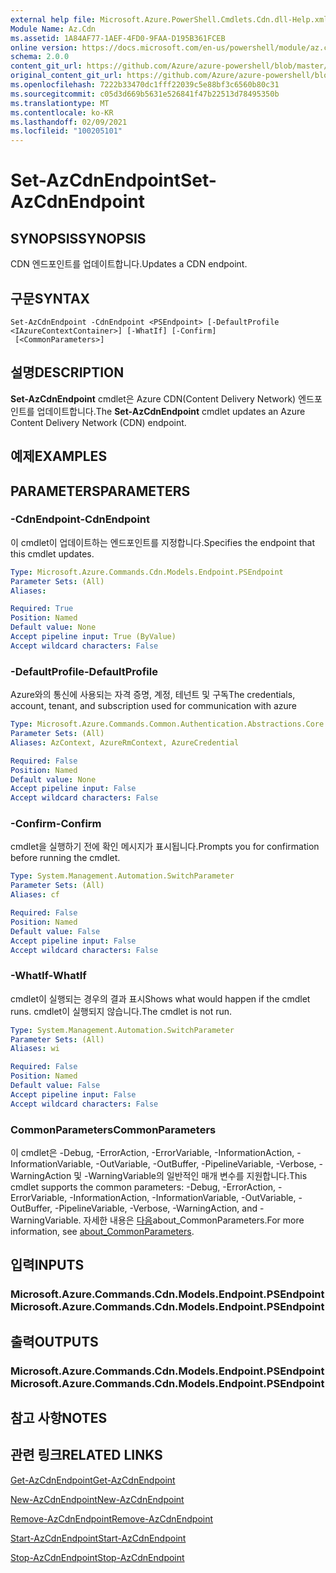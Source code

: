 ```yaml
---
external help file: Microsoft.Azure.PowerShell.Cmdlets.Cdn.dll-Help.xml
Module Name: Az.Cdn
ms.assetid: 1A84AF77-1AEF-4FD0-9FAA-D195B361FCEB
online version: https://docs.microsoft.com/en-us/powershell/module/az.cdn/set-azcdnendpoint
schema: 2.0.0
content_git_url: https://github.com/Azure/azure-powershell/blob/master/src/Cdn/Cdn/help/Set-AzCdnEndpoint.md
original_content_git_url: https://github.com/Azure/azure-powershell/blob/master/src/Cdn/Cdn/help/Set-AzCdnEndpoint.md
ms.openlocfilehash: 7222b33470dc1fff22039c5e88bf3c6560b80c31
ms.sourcegitcommit: c05d3d669b5631e526841f47b22513d78495350b
ms.translationtype: MT
ms.contentlocale: ko-KR
ms.lasthandoff: 02/09/2021
ms.locfileid: "100205101"
---
```

# <span data-ttu-id="2f388-101">Set-AzCdnEndpoint</span><span class="sxs-lookup"><span data-stu-id="2f388-101">Set-AzCdnEndpoint</span></span>

## <span data-ttu-id="2f388-102">SYNOPSIS</span><span class="sxs-lookup"><span data-stu-id="2f388-102">SYNOPSIS</span></span>
<span data-ttu-id="2f388-103">CDN 엔드포인트를 업데이트합니다.</span><span class="sxs-lookup"><span data-stu-id="2f388-103">Updates a CDN endpoint.</span></span>

## <span data-ttu-id="2f388-104">구문</span><span class="sxs-lookup"><span data-stu-id="2f388-104">SYNTAX</span></span>

```
Set-AzCdnEndpoint -CdnEndpoint <PSEndpoint> [-DefaultProfile <IAzureContextContainer>] [-WhatIf] [-Confirm]
 [<CommonParameters>]
```

## <span data-ttu-id="2f388-105">설명</span><span class="sxs-lookup"><span data-stu-id="2f388-105">DESCRIPTION</span></span>
<span data-ttu-id="2f388-106">**Set-AzCdnEndpoint** cmdlet은 Azure CDN(Content Delivery Network) 엔드포인트를 업데이트합니다.</span><span class="sxs-lookup"><span data-stu-id="2f388-106">The **Set-AzCdnEndpoint** cmdlet updates an Azure Content Delivery Network (CDN) endpoint.</span></span>

## <span data-ttu-id="2f388-107">예제</span><span class="sxs-lookup"><span data-stu-id="2f388-107">EXAMPLES</span></span>

## <span data-ttu-id="2f388-108">PARAMETERS</span><span class="sxs-lookup"><span data-stu-id="2f388-108">PARAMETERS</span></span>

### <span data-ttu-id="2f388-109">-CdnEndpoint</span><span class="sxs-lookup"><span data-stu-id="2f388-109">-CdnEndpoint</span></span>
<span data-ttu-id="2f388-110">이 cmdlet이 업데이트하는 엔드포인트를 지정합니다.</span><span class="sxs-lookup"><span data-stu-id="2f388-110">Specifies the endpoint that this cmdlet updates.</span></span>

```yaml
Type: Microsoft.Azure.Commands.Cdn.Models.Endpoint.PSEndpoint
Parameter Sets: (All)
Aliases:

Required: True
Position: Named
Default value: None
Accept pipeline input: True (ByValue)
Accept wildcard characters: False
```

### <span data-ttu-id="2f388-111">-DefaultProfile</span><span class="sxs-lookup"><span data-stu-id="2f388-111">-DefaultProfile</span></span>
<span data-ttu-id="2f388-112">Azure와의 통신에 사용되는 자격 증명, 계정, 테넌트 및 구독</span><span class="sxs-lookup"><span data-stu-id="2f388-112">The credentials, account, tenant, and subscription used for communication with azure</span></span>

```yaml
Type: Microsoft.Azure.Commands.Common.Authentication.Abstractions.Core.IAzureContextContainer
Parameter Sets: (All)
Aliases: AzContext, AzureRmContext, AzureCredential

Required: False
Position: Named
Default value: None
Accept pipeline input: False
Accept wildcard characters: False
```

### <span data-ttu-id="2f388-113">-Confirm</span><span class="sxs-lookup"><span data-stu-id="2f388-113">-Confirm</span></span>
<span data-ttu-id="2f388-114">cmdlet을 실행하기 전에 확인 메시지가 표시됩니다.</span><span class="sxs-lookup"><span data-stu-id="2f388-114">Prompts you for confirmation before running the cmdlet.</span></span>

```yaml
Type: System.Management.Automation.SwitchParameter
Parameter Sets: (All)
Aliases: cf

Required: False
Position: Named
Default value: False
Accept pipeline input: False
Accept wildcard characters: False
```

### <span data-ttu-id="2f388-115">-WhatIf</span><span class="sxs-lookup"><span data-stu-id="2f388-115">-WhatIf</span></span>
<span data-ttu-id="2f388-116">cmdlet이 실행되는 경우의 결과 표시</span><span class="sxs-lookup"><span data-stu-id="2f388-116">Shows what would happen if the cmdlet runs.</span></span>
<span data-ttu-id="2f388-117">cmdlet이 실행되지 않습니다.</span><span class="sxs-lookup"><span data-stu-id="2f388-117">The cmdlet is not run.</span></span>

```yaml
Type: System.Management.Automation.SwitchParameter
Parameter Sets: (All)
Aliases: wi

Required: False
Position: Named
Default value: False
Accept pipeline input: False
Accept wildcard characters: False
```

### <span data-ttu-id="2f388-118">CommonParameters</span><span class="sxs-lookup"><span data-stu-id="2f388-118">CommonParameters</span></span>
<span data-ttu-id="2f388-119">이 cmdlet은 -Debug, -ErrorAction, -ErrorVariable, -InformationAction, -InformationVariable, -OutVariable, -OutBuffer, -PipelineVariable, -Verbose, -WarningAction 및 -WarningVariable의 일반적인 매개 변수를 지원합니다.</span><span class="sxs-lookup"><span data-stu-id="2f388-119">This cmdlet supports the common parameters: -Debug, -ErrorAction, -ErrorVariable, -InformationAction, -InformationVariable, -OutVariable, -OutBuffer, -PipelineVariable, -Verbose, -WarningAction, and -WarningVariable.</span></span> <span data-ttu-id="2f388-120">자세한 내용은 [다음](http://go.microsoft.com/fwlink/?LinkID=113216)about_CommonParameters.</span><span class="sxs-lookup"><span data-stu-id="2f388-120">For more information, see [about_CommonParameters](http://go.microsoft.com/fwlink/?LinkID=113216).</span></span>

## <span data-ttu-id="2f388-121">입력</span><span class="sxs-lookup"><span data-stu-id="2f388-121">INPUTS</span></span>

### <span data-ttu-id="2f388-122">Microsoft.Azure.Commands.Cdn.Models.Endpoint.PSEndpoint</span><span class="sxs-lookup"><span data-stu-id="2f388-122">Microsoft.Azure.Commands.Cdn.Models.Endpoint.PSEndpoint</span></span>

## <span data-ttu-id="2f388-123">출력</span><span class="sxs-lookup"><span data-stu-id="2f388-123">OUTPUTS</span></span>

### <span data-ttu-id="2f388-124">Microsoft.Azure.Commands.Cdn.Models.Endpoint.PSEndpoint</span><span class="sxs-lookup"><span data-stu-id="2f388-124">Microsoft.Azure.Commands.Cdn.Models.Endpoint.PSEndpoint</span></span>

## <span data-ttu-id="2f388-125">참고 사항</span><span class="sxs-lookup"><span data-stu-id="2f388-125">NOTES</span></span>

## <span data-ttu-id="2f388-126">관련 링크</span><span class="sxs-lookup"><span data-stu-id="2f388-126">RELATED LINKS</span></span>

[<span data-ttu-id="2f388-127">Get-AzCdnEndpoint</span><span class="sxs-lookup"><span data-stu-id="2f388-127">Get-AzCdnEndpoint</span></span>](./Get-AzCdnEndpoint.md)

[<span data-ttu-id="2f388-128">New-AzCdnEndpoint</span><span class="sxs-lookup"><span data-stu-id="2f388-128">New-AzCdnEndpoint</span></span>](./New-AzCdnEndpoint.md)

[<span data-ttu-id="2f388-129">Remove-AzCdnEndpoint</span><span class="sxs-lookup"><span data-stu-id="2f388-129">Remove-AzCdnEndpoint</span></span>](./Remove-AzCdnEndpoint.md)

[<span data-ttu-id="2f388-130">Start-AzCdnEndpoint</span><span class="sxs-lookup"><span data-stu-id="2f388-130">Start-AzCdnEndpoint</span></span>](./Start-AzCdnEndpoint.md)

[<span data-ttu-id="2f388-131">Stop-AzCdnEndpoint</span><span class="sxs-lookup"><span data-stu-id="2f388-131">Stop-AzCdnEndpoint</span></span>](./Stop-AzCdnEndpoint.md)


